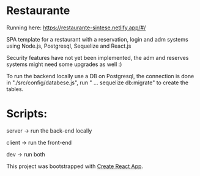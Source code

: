 # Restaurante

Running here: https://restaurante-sintese.netlify.app/#/

<p>SPA template for a restaurant with a reservation, login and adm systems using Node.js, Postgresql, Sequelize and React.js</p>

<p>Security features have not yet been implemented, the adm and reserves systems might need some upgrades as well :)</p>

<p>To run the backend locally use a DB on Postgresql, the connection is done in "./src/config/databese.js", run  " ... sequelize db:migrate" to create the tables.</p>

# Scripts:
<p>server -> run the back-end locally</p>
<p>client -> run the front-end</p>
<p>dev -> run both</p>


This project was bootstrapped with [Create React App](https://github.com/facebook/create-react-app).
